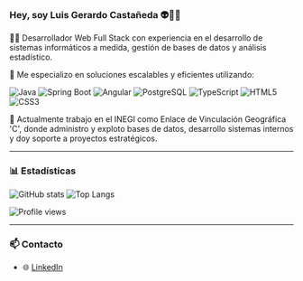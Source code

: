 ### Hey, soy Luis Gerardo Castañeda 👽🍻👾

👨‍💻 Desarrollador Web Full Stack con experiencia en el desarrollo de sistemas informáticos a medida, gestión de bases de datos y análisis estadístico.

🎯 Me especializo en soluciones escalables y eficientes utilizando:

![Java](https://img.shields.io/badge/Java-ED8B00?style=for-the-badge&logo=java&logoColor=white)
![Spring Boot](https://img.shields.io/badge/Spring_Boot-6DB33F?style=for-the-badge&logo=spring-boot&logoColor=white)
![Angular](https://img.shields.io/badge/Angular-DD0031?style=for-the-badge&logo=angular&logoColor=white)
![PostgreSQL](https://img.shields.io/badge/PostgreSQL-316192?style=for-the-badge&logo=postgresql&logoColor=white)
![TypeScript](https://img.shields.io/badge/TypeScript-3178C6?style=for-the-badge&logo=typescript&logoColor=white)
![HTML5](https://img.shields.io/badge/HTML5-E34F26?style=for-the-badge&logo=html5&logoColor=white)
![CSS3](https://img.shields.io/badge/CSS3-1572B6?style=for-the-badge&logo=css3&logoColor=white)

📍 Actualmente trabajo en el INEGI como Enlace de Vinculación Geográfica 'C', donde administro y exploto bases de datos, desarrollo sistemas internos y doy soporte a proyectos estratégicos.

---

### 📊 Estadísticas

![GitHub stats](https://github-readme-stats.vercel.app/api?username=rmkw&show_icons=true&theme=radical)
![Top Langs](https://github-readme-stats.vercel.app/api/top-langs/?username=rmkw&layout=compact&theme=radical)

![Profile views](https://komarev.com/ghpvc/?username=rmkw&color=blue&style=flat)

---

### 📫 Contacto

- 🌐 [LinkedIn](https://www.linkedin.com/in/lgcl/)
